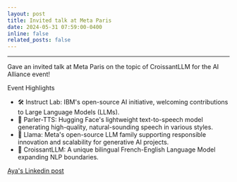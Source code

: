 ```yaml
---
layout: post
title: Invited talk at Meta Paris
date: 2024-05-31 07:59:00-0400
inline: false
related_posts: false
---
```


***

Gave an invited talk at Meta Paris on the topic of CroissantLLM for the AI Alliance event!

Event Highlights

- 🛠️ Instruct Lab: IBM's open-source AI initiative, welcoming contributions to Large Language Models (LLMs).
- 🎤 Parler-TTS: Hugging Face's lightweight text-to-speech model generating high-quality, natural-sounding speech in various styles.
- 🤖 Llama: Meta's open-source LLM family supporting responsible innovation and scalability for generative AI projects.
- 🥐 CroissantLLM: A unique bilingual French-English Language Model expanding NLP boundaries.

[Aya's Linkedin post](https://www.linkedin.com/posts/aya-cherkaoui-maknassi-_aialliance-croissantllm-ai-activity-7198781746023145472-tSZx/)
